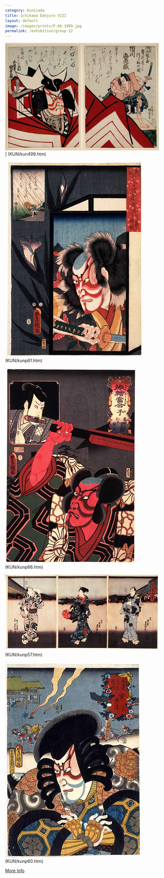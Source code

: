```yaml
---
category: Kunisada
title: Ichikawa Danjuro VIII
layout: default
image: /images/prints/P.66-1999.jpg
permalink: /exhibition/group-12
---
```

![Kunisada Loan ](/images/prints/Kunisada_Loan_499.jpg)]
(KUN/kun499.htm)

![Kunisada image](/images/prints/P.61-1999.jpg)
(KUN/kunp61.htm)

![Kunisada image](/images/prints/P.66-1999.jpg)
(KUN/kunp66.htm)

![Kunisada Image](/images/prints/P.57-1999.jpg)
(KUN/kunp57.htm)  

![Kunisada Image](/images/prints/P.60-1999.jpg)
(KUN/kunp60.htm)

[More Info](textN.htm)
